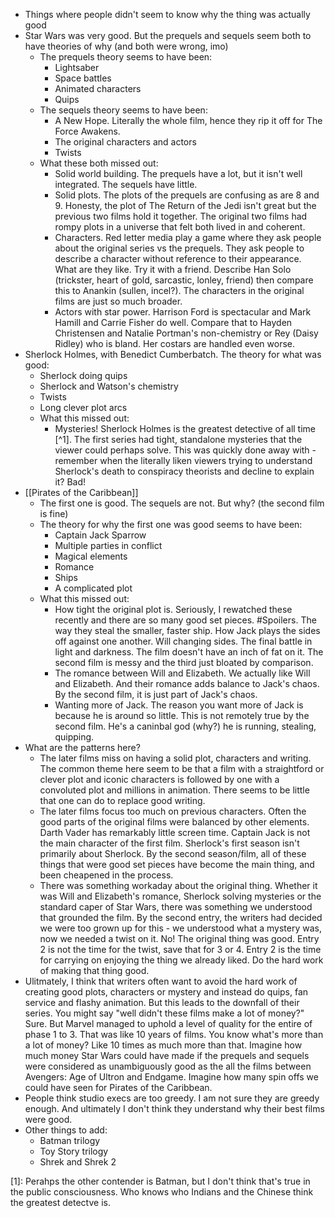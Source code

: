 - Things where people didn't seem to know why the thing was actually good
- Star Wars was very good. But the prequels and sequels seem both to have theories of why (and both were wrong, imo)
  - The prequels theory seems to have been:
    - Lightsaber
    - Space battles
    - Animated characters
    - Quips
  - The sequels theory seems to have been:
    - A New Hope. Literally the whole film, hence they rip it off for The Force Awakens.
    - The original characters and actors
    - Twists
  - What these both missed out:
    - Solid world building. The prequels have a lot, but it isn't well integrated. The sequels have little.
    - Solid plots. The plots of the prequels are confusing as are 8 and 9. Honesty, the plot of The Return of the Jedi isn't great but the previous two films hold it together. The original two films had rompy plots in a universe that felt both lived in and coherent.
    - Characters. Red letter media play a game where they ask people about the original series vs the prequels. They ask people to describe a character without reference to their appearance. What are they like. Try it with a friend. Describe Han Solo (trickster, heart of gold, sarcastic, lonley, friend) then compare this to Anankin (sullen, incel?). The characters in the original films are just so much broader.
    - Actors with star power. Harrison Ford is spectacular and Mark Hamill and Carrie Fisher do well. Compare that to Hayden Christensen and Natalie Portman's non-chemistry or Rey (Daisy Ridley) who is bland. Her costars are handled even worse.
- Sherlock Holmes, with Benedict Cumberbatch. The theory for what was good:
  - Sherlock doing quips
  - Sherlock and Watson's chemistry
  - Twists
  - Long clever plot arcs
  - What this missed out:
    - Mysteries! Sherlock Holmes is the greatest detective of all time [^1]. The first series had tight, standalone mysteries that the viewer could perhaps solve. This was quickly done away with - remember when the literally liken viewers trying to understand Sherlock's death to conspiracy theorists and decline to explain it? Bad!
- [[Pirates of the Caribbean]]
  - The first one is good. The sequels are not. But why? (the second film is fine)
  - The theory for why the first one was good seems to have been:
    - Captain Jack Sparrow
    - Multiple parties in conflict
    - Magical elements
    - Romance
    - Ships
    - A complicated plot
  - What this missed out:
    - How tight the original plot is. Seriously, I rewatched these recently and there are so many good set pieces. #Spoilers. The way they steal the smaller, faster ship. How Jack plays the sides off against one another. Will changing sides. The final battle in light and darkness. The film doesn't have an inch of fat on it. The second film is messy and the third just bloated by comparison.
    - The romance between Will and Elizabeth. We actually like Will and Elizabeth. And their romance adds balance to Jack's chaos. By the second film, it is just part of Jack's chaos.
    - Wanting more of Jack. The reason you want more of Jack is because he is around so little. This is not remotely true by the second film. He's a caninbal god (why?) he is running, stealing, quipping.
- What are the patterns here?
  - The later films miss on having a solid plot, characters and writing. The common theme here seem to be that a film with a straightford or clever plot and iconic characters is followed by one with a convoluted plot and millions in animation. There seems to be little that one can do to replace good writing.
  - The later films focus too much on previous characters. Often the good parts of the original films were balanced by other elements. Darth Vader has remarkably little screen time. Captain Jack is not the main character of the first film. Sherlock's first season isn't primarily about Sherlock. By the second season/film, all of these things that were good set pieces have become the main thing, and been cheapened in the process.
  - There was something workaday about the original thing. Whether it was Will and Elizabeth's romance, Sherlock solving mysteries or the standard caper of Star Wars, there was something we understood that grounded the film. By the second entry, the writers had decided we were too grown up for this - we understood what a mystery was, now we needed a twist on it. No! The original thing was good. Entry 2 is not the time for the twist, save that for 3 or 4. Entry 2 is the time for carrying on enjoying the thing we already liked. Do the hard work of making that thing good.
- Ulitmately, I think that writers often want to avoid the hard work of creating good plots, characters or mystery and instead do quips, fan service and flashy animation. But this leads to the downfall of their series. You might say "well didn't these films make a lot of money?" Sure. But Marvel managed to uphold a level of quality for the entire of phase 1 to 3. That was like 10 years of films. You know what's more than a lot of money? Like 10 times as much more than that. Imagine how much money Star Wars could have made if the prequels and sequels were considered as unambiguously good as the all the films between Avengers: Age of Ultron and Endgame. Imagine how many spin offs we could have seen for Pirates of the Caribbean.
- People think studio execs are too greedy. I am not sure they are greedy enough. And ultimately I don't think they understand why their best films were good.
- Other things to add:
  - Batman trilogy
  - Toy Story trilogy
  - Shrek and Shrek 2

[1]: Perahps the other contender is Batman, but I don't think that's true in the public consciousness. Who knows who Indians and the Chinese think the greatest detectve is.
